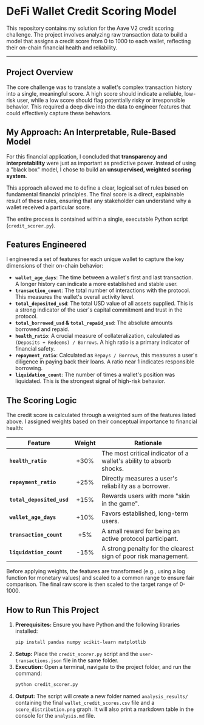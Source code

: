 # DeFi Wallet Credit Scoring Model

This repository contains my solution for the Aave V2 credit scoring challenge. The project involves analyzing raw transaction data to build a model that assigns a credit score from 0 to 1000 to each wallet, reflecting their on-chain financial health and reliability.

---

## Project Overview

The core challenge was to translate a wallet's complex transaction history into a single, meaningful score. A high score should indicate a reliable, low-risk user, while a low score should flag potentially risky or irresponsible behavior. This required a deep dive into the data to engineer features that could effectively capture these behaviors.

## My Approach: An Interpretable, Rule-Based Model

For this financial application, I concluded that **transparency and interpretability** were just as important as predictive power. Instead of using a "black box" model, I chose to build an **unsupervised, weighted scoring system**.

This approach allowed me to define a clear, logical set of rules based on fundamental financial principles. The final score is a direct, explainable result of these rules, ensuring that any stakeholder can understand why a wallet received a particular score.

The entire process is contained within a single, executable Python script (`credit_scorer.py`).

## Features Engineered

I engineered a set of features for each unique wallet to capture the key dimensions of their on-chain behavior:

* **`wallet_age_days`**: The time between a wallet's first and last transaction. A longer history can indicate a more established and stable user.
* **`transaction_count`**: The total number of interactions with the protocol. This measures the wallet's overall activity level.
* **`total_deposited_usd`**: The total USD value of all assets supplied. This is a strong indicator of the user's capital commitment and trust in the protocol.
* **`total_borrowed_usd` & `total_repaid_usd`**: The absolute amounts borrowed and repaid.
* **`health_ratio`**: A crucial measure of collateralization, calculated as `(Deposits + Redeems) / Borrows`. A high ratio is a primary indicator of financial safety.
* **`repayment_ratio`**: Calculated as `Repays / Borrows`, this measures a user's diligence in paying back their loans. A ratio near 1 indicates responsible borrowing.
* **`liquidation_count`**: The number of times a wallet's position was liquidated. This is the strongest signal of high-risk behavior.

## The Scoring Logic

The credit score is calculated through a weighted sum of the features listed above. I assigned weights based on their conceptual importance to financial health:

| Feature               | Weight | Rationale                                                              |
| --------------------- | :----: | ---------------------------------------------------------------------- |
| **`health_ratio`** | +30%   | The most critical indicator of a wallet's ability to absorb shocks.    |
| **`repayment_ratio`** | +25%   | Directly measures a user's reliability as a borrower.                  |
| **`total_deposited_usd`** | +15%   | Rewards users with more "skin in the game".                            |
| **`wallet_age_days`** | +10%   | Favors established, long-term users.                                   |
| **`transaction_count`** | +5%    | A small reward for being an active protocol participant.               |
| **`liquidation_count`** | -15%   | A strong penalty for the clearest sign of poor risk management.        |

Before applying weights, the features are transformed (e.g., using a log function for monetary values) and scaled to a common range to ensure fair comparison. The final raw score is then scaled to the target range of 0-1000.

## How to Run This Project

1.  **Prerequisites:** Ensure you have Python and the following libraries installed:
    ```bash
    pip install pandas numpy scikit-learn matplotlib
    ```
2.  **Setup:** Place the `credit_scorer.py` script and the `user-transactions.json` file in the same folder.
3.  **Execution:** Open a terminal, navigate to the project folder, and run the command:
    ```bash
    python credit_scorer.py
    ```
4.  **Output:** The script will create a new folder named `analysis_results/` containing the final `wallet_credit_scores.csv` file and a `score_distribution.png` graph. It will also print a markdown table in the console for the `analysis.md` file.


